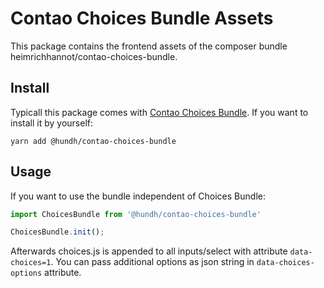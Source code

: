 # Contao Choices Bundle Assets

This package contains the frontend assets of the composer bundle heimrichhannot/contao-choices-bundle.

## Install

Typicall this package comes with [Contao Choices Bundle](https://github.com/heimrichhannot/contao-choices-bundle). If you want to install it by yourself: 

```npm
yarn add @hundh/contao-choices-bundle
```

## Usage

If you want to use the bundle independent of Choices Bundle: 

```js
import ChoicesBundle from '@hundh/contao-choices-bundle'

ChoicesBundle.init();
```

Afterwards choices.js is appended to all inputs/select with attribute `data-choices=1`. You can pass additional options as json string in `data-choices-options` attribute.